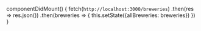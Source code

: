 componentDidMount() {
  fetch(`http://localhost:3000/breweries`)
  .then(res => res.json())
  .then(breweries => {
    this.setState({allBreweries: breweries})
  })
}
